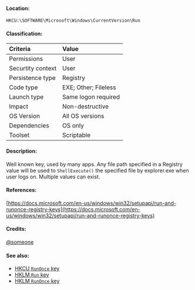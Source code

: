 #### Location:
`HKCU:\SOFTWARE\Microsoft\Windows\CurrentVersion\Run`

#### Classification:
| Criteria | Value |
| :--- | :--- |
| Permissions | User |
| Securtity context | User |
| Persistence type | Registry |
| Code type | EXE; Other; Fileless |
| Launch type | Same logon required |
| Impact | Non-destructive |
| OS Version | All OS versions |
| Dependencies | OS only |
| Toolset | Scriptable |

#### Description: 
Well known key, used by many apps. Any file path specified in a Registry value will be used to `ShellExecute()` the specified file by explorer.exe when user logs on. Multiple values can exist.

#### References: 
[https://docs.microsoft.com/en-us/windows/win32/setupapi/run-and-runonce-registry-keys](https://docs.microsoft.com/en-us/windows/win32/setupapi/run-and-runonce-registry-keys)

#### Credits: 
[@someone](https://twitter.com/)

#### See also: 
- [HKCU `RunOnce` key](Data/runonce.html)
- [HKLM `Run` key](Data/hklmrun.html)
- [HKLM `RunOnce` key](Data/hklmrunonce.html) 
 
